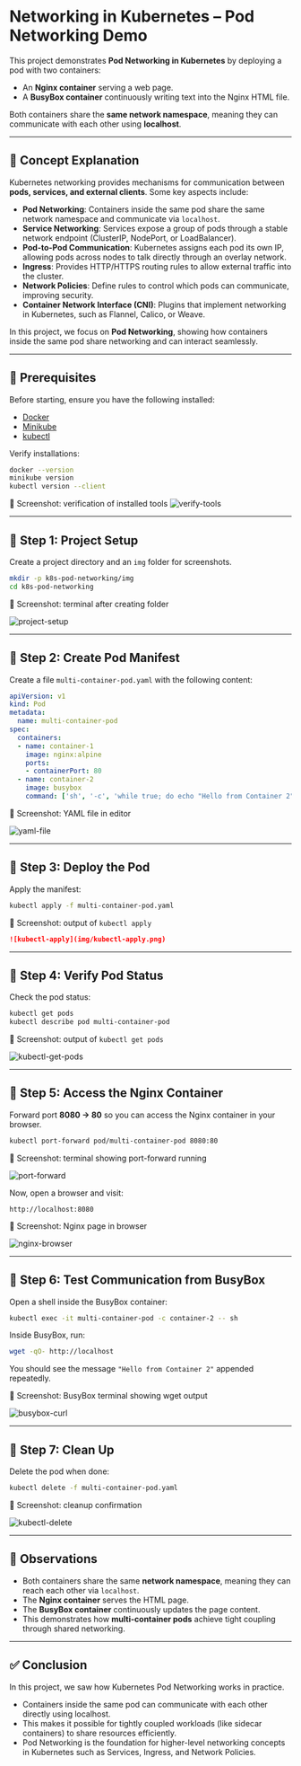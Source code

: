 
# Networking in Kubernetes – Pod Networking Demo

This project demonstrates **Pod Networking in Kubernetes** by deploying a pod with two containers:

* An **Nginx container** serving a web page.
* A **BusyBox container** continuously writing text into the Nginx HTML file.

Both containers share the **same network namespace**, meaning they can communicate with each other using **localhost**.

---

## 📖 Concept Explanation

Kubernetes networking provides mechanisms for communication between **pods, services, and external clients**. Some key aspects include:

* **Pod Networking**: Containers inside the same pod share the same network namespace and communicate via `localhost`.
* **Service Networking**: Services expose a group of pods through a stable network endpoint (ClusterIP, NodePort, or LoadBalancer).
* **Pod-to-Pod Communication**: Kubernetes assigns each pod its own IP, allowing pods across nodes to talk directly through an overlay network.
* **Ingress**: Provides HTTP/HTTPS routing rules to allow external traffic into the cluster.
* **Network Policies**: Define rules to control which pods can communicate, improving security.
* **Container Network Interface (CNI)**: Plugins that implement networking in Kubernetes, such as Flannel, Calico, or Weave.

In this project, we focus on **Pod Networking**, showing how containers inside the same pod share networking and can interact seamlessly.

---

## 📌 Prerequisites

Before starting, ensure you have the following installed:

* [Docker](https://docs.docker.com/get-docker/)
* [Minikube](https://minikube.sigs.k8s.io/docs/start/)
* [kubectl](https://kubernetes.io/docs/tasks/tools/install-kubectl/)

Verify installations:

```bash
docker --version
minikube version
kubectl version --client
```

📸 Screenshot: verification of installed tools
![verify-tools](img/verify-tools.png)

---

## 🚀 Step 1: Project Setup

Create a project directory and an `img` folder for screenshots.

```bash
mkdir -p k8s-pod-networking/img
cd k8s-pod-networking
```

📸 Screenshot: terminal after creating folder

![project-setup](img/project-setup.png)

---

## 🚀 Step 2: Create Pod Manifest

Create a file `multi-container-pod.yaml` with the following content:

```yaml
apiVersion: v1
kind: Pod
metadata:
  name: multi-container-pod
spec:
  containers:
  - name: container-1
    image: nginx:alpine
    ports:
    - containerPort: 80
  - name: container-2
    image: busybox
    command: ['sh', '-c', 'while true; do echo "Hello from Container 2" >> /usr/share/nginx/html/index.html; sleep 10; done']
```

📸 Screenshot: YAML file in editor

![yaml-file](img/yaml-file.png)

---

## 🚀 Step 3: Deploy the Pod

Apply the manifest:

```bash
kubectl apply -f multi-container-pod.yaml
```

📸 Screenshot: output of `kubectl apply`

```markdown
![kubectl-apply](img/kubectl-apply.png)
```

---

## 🚀 Step 4: Verify Pod Status

Check the pod status:

```bash
kubectl get pods
kubectl describe pod multi-container-pod
```

📸 Screenshot: output of `kubectl get pods`

![kubectl-get-pods](img/kubectl-get-pods.png)

---

## 🚀 Step 5: Access the Nginx Container

Forward port **8080 → 80** so you can access the Nginx container in your browser.

```bash
kubectl port-forward pod/multi-container-pod 8080:80
```

📸 Screenshot: terminal showing port-forward running

![port-forward](img/port-forward.png)

Now, open a browser and visit:

```
http://localhost:8080
```

📸 Screenshot: Nginx page in browser

![nginx-browser](img/nginx-browser.png)

---

## 🚀 Step 6: Test Communication from BusyBox

Open a shell inside the BusyBox container:

```bash
kubectl exec -it multi-container-pod -c container-2 -- sh
```

Inside BusyBox, run:

```sh
wget -qO- http://localhost
```

You should see the message `"Hello from Container 2"` appended repeatedly.

📸 Screenshot: BusyBox terminal showing wget output

![busybox-curl](img/busybox-curl.png)


---

## 🚀 Step 7: Clean Up

Delete the pod when done:

```bash
kubectl delete -f multi-container-pod.yaml
```

📸 Screenshot: cleanup confirmation

![kubectl-delete](img/kubectl-delete.png)

---

## 📖 Observations

* Both containers share the same **network namespace**, meaning they can reach each other via `localhost`.
* The **Nginx container** serves the HTML page.
* The **BusyBox container** continuously updates the page content.
* This demonstrates how **multi-container pods** achieve tight coupling through shared networking.

---
## ✅ Conclusion

In this project, we saw how Kubernetes Pod Networking works in practice.

* Containers inside the same pod can communicate with each other directly using localhost.
* This makes it possible for tightly coupled workloads (like sidecar containers) to share resources efficiently.
* Pod Networking is the foundation for higher-level networking concepts in Kubernetes such as Services, Ingress, and Network Policies.
